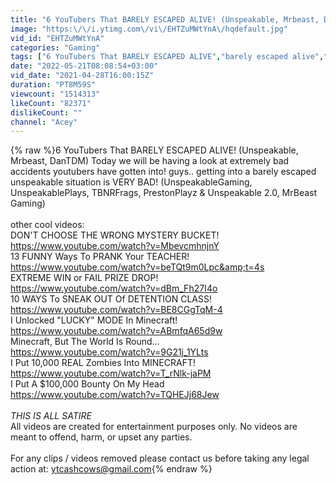 ```yaml
---
title: "6 YouTubers That BARELY ESCAPED ALIVE! (Unspeakable, Mrbeast, DanTDM)"
image: "https:\/\/i.ytimg.com\/vi\/EHTZuMWtYnA\/hqdefault.jpg"
vid_id: "EHTZuMWtYnA"
categories: "Gaming"
tags: ["6 YouTubers That BARELY ESCAPED ALIVE","barely escaped alive","unspeakable"]
date: "2022-05-21T08:08:54+03:00"
vid_date: "2021-04-28T16:00:15Z"
duration: "PT8M59S"
viewcount: "1514313"
likeCount: "82371"
dislikeCount: ""
channel: "Acey"
---
```

{% raw %}6 YouTubers That BARELY ESCAPED ALIVE! (Unspeakable, Mrbeast, DanTDM) Today we will be having a look at extremely bad accidents youtubers have gotten into! guys.. getting into a barely escaped unspeakable situation is VERY BAD! (UnspeakableGaming, UnspeakablePlays, TBNRFrags, PrestonPlayz  &amp; Unspeakable 2.0, MrBeast Gaming)<br /><br />other cool videos:<br />DON'T CHOOSE THE WRONG MYSTERY BUCKET!<br /><a rel="nofollow" target="blank" href="https://www.youtube.com/watch?v=MbevcmhnjnY">https://www.youtube.com/watch?v=MbevcmhnjnY</a><br />13 FUNNY Ways To PRANK Your TEACHER!<br /><a rel="nofollow" target="blank" href="https://www.youtube.com/watch?v=beTQt9m0Lpc&amp;t=4s">https://www.youtube.com/watch?v=beTQt9m0Lpc&amp;t=4s</a><br />EXTREME WIN or FAIL PRIZE DROP!<br /><a rel="nofollow" target="blank" href="https://www.youtube.com/watch?v=dBm_Fh27I4o">https://www.youtube.com/watch?v=dBm_Fh27I4o</a><br />10 WAYS To SNEAK OUT Of DETENTION CLASS!<br /><a rel="nofollow" target="blank" href="https://www.youtube.com/watch?v=BE8CGgTqM-4">https://www.youtube.com/watch?v=BE8CGgTqM-4</a><br />I Unlocked &quot;LUCKY&quot; MODE In Minecraft!<br /><a rel="nofollow" target="blank" href="https://www.youtube.com/watch?v=ABmfqA65d9w">https://www.youtube.com/watch?v=ABmfqA65d9w</a><br />Minecraft, But The World Is Round...<br /><a rel="nofollow" target="blank" href="https://www.youtube.com/watch?v=9G21j_1YLts">https://www.youtube.com/watch?v=9G21j_1YLts</a><br />I Put 10,000 REAL Zombies Into MINECRAFT!<br /><a rel="nofollow" target="blank" href="https://www.youtube.com/watch?v=T_rNlk-jaPM">https://www.youtube.com/watch?v=T_rNlk-jaPM</a><br />I Put A $100,000 Bounty On My Head<br /><a rel="nofollow" target="blank" href="https://www.youtube.com/watch?v=TQHEJj68Jew">https://www.youtube.com/watch?v=TQHEJj68Jew</a><br /><br />*THIS IS ALL SATIRE*<br />All videos are created for entertainment purposes only. No videos are meant to offend, harm, or upset any parties.<br /><br />For any clips / videos removed please contact us before taking any legal action at: ytcashcows@gmail.com{% endraw %}
